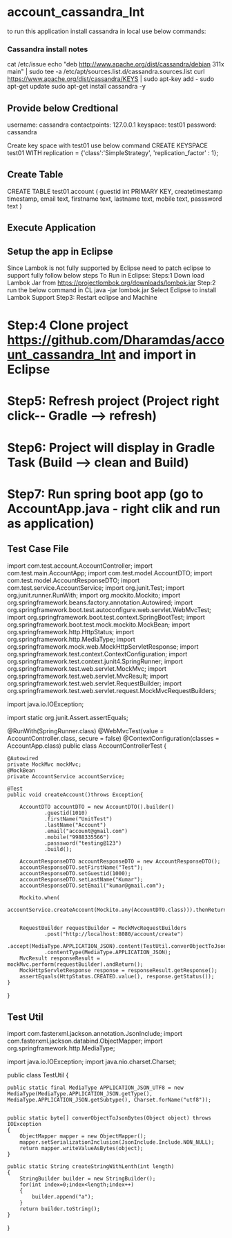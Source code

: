 # account_cassandra_Int
to run this application install cassandra in local
use below commands:
### Cassandra install notes
cat /etc/issue
 echo "deb http://www.apache.org/dist/cassandra/debian 311x main" | sudo tee -a /etc/apt/sources.list.d/cassandra.sources.list
 curl https://www.apache.org/dist/cassandra/KEYS | sudo apt-key add -
 sudo apt-get update
 sudo apt-get install cassandra  -y

## Provide below Credtional
  username: cassandra
  contactpoints: 127.0.0.1
  keyspace: test01
  password: cassandra
  
 Create key space with  test01
 use below command
 CREATE KEYSPACE test01 WITH replication = {'class':'SimpleStrategy', 'replication_factor' : 1};

## Create Table

CREATE TABLE test01.account (
    guestid int PRIMARY KEY,
    createtimestamp timestamp,
    email text,
    firstname text,
    lastname text,
    mobile text,
    passsword text
)

## Execute Application

## Setup the app in Eclipse 
   Since Lambok is not fully supported by Eclipse need to patch eclipse to support fully follow below steps
   To Run in Eclipse:
   Steps:1 Down load Lambok Jar from https://projectlombok.org/downloads/lombok.jar
   Step:2 run the below command in CL
   java -jar lombok.jar
   Select Eclipse to install Lambok Support
   Step3: Restart eclipse and Machine
# Step:4 Clone project https://github.com/Dharamdas/account_cassandra_Int and import in Eclipse
# Step5: Refresh project (Project right click-- Gradle --> refresh)
# Step6: Project will display in Gradle Task (Build --> clean and Build)
# Step7: Run spring boot app (go to AccountApp.java - right clik and run as application)

## Test Case File


import com.test.account.AccountController;
import com.test.main.AccountApp;
import com.test.model.AccountDTO;
import com.test.model.AccountResponseDTO;
import com.test.service.AccountService;
import org.junit.Test;
import org.junit.runner.RunWith;
import org.mockito.Mockito;
import org.springframework.beans.factory.annotation.Autowired;
import org.springframework.boot.test.autoconfigure.web.servlet.WebMvcTest;
import org.springframework.boot.test.context.SpringBootTest;
import org.springframework.boot.test.mock.mockito.MockBean;
import org.springframework.http.HttpStatus;
import org.springframework.http.MediaType;
import org.springframework.mock.web.MockHttpServletResponse;
import org.springframework.test.context.ContextConfiguration;
import org.springframework.test.context.junit4.SpringRunner;
import org.springframework.test.web.servlet.MockMvc;
import org.springframework.test.web.servlet.MvcResult;
import org.springframework.test.web.servlet.RequestBuilder;
import org.springframework.test.web.servlet.request.MockMvcRequestBuilders;

import java.io.IOException;

import static org.junit.Assert.assertEquals;

@RunWith(SpringRunner.class)
@WebMvcTest(value = AccountController.class, secure = false)
@ContextConfiguration(classes = AccountApp.class)
public class AccountControllerTest {


    @Autowired
    private MockMvc mockMvc;
    @MockBean
    private AccountService accountService;

    @Test
    public void createAccount()throws Exception{

        AccountDTO accountDTO = new AccountDTO().builder()
                .guestid(1010)
                .firstName("UnitTest")
                .lastName("Account")
                .email("account@gmail.com")
                .mobile("9988335566")
                .passsword("testing@123")
                .build();

        AccountResponseDTO accountResponseDTO = new AccountResponseDTO();
        accountResponseDTO.setFirstName("Test");
        accountResponseDTO.setGuestid(1000);
        accountResponseDTO.setLastName("Kumar");
        accountResponseDTO.setEmail("kumar@gmail.com");

        Mockito.when(
                accountService.createAccount(Mockito.any(AccountDTO.class))).thenReturn(accountResponseDTO);


        RequestBuilder requestBuilder = MockMvcRequestBuilders
                .post("http://localhost:8080/account/create")
                .accept(MediaType.APPLICATION_JSON).content(TestUtil.converObjectToJsonBytes(accountDTO))
                .contentType(MediaType.APPLICATION_JSON);
        MvcResult responseResult = mockMvc.perform(requestBuilder).andReturn();
        MockHttpServletResponse response = responseResult.getResponse();
        assertEquals(HttpStatus.CREATED.value(), response.getStatus());
    }

}

## Test Util
import com.fasterxml.jackson.annotation.JsonInclude;
import com.fasterxml.jackson.databind.ObjectMapper;
import org.springframework.http.MediaType;

import java.io.IOException;
import java.nio.charset.Charset;

public class TestUtil {

    public static final MediaType APPLICATION_JSON_UTF8 = new MediaType(MediaType.APPLICATION_JSON.getType(), MediaType.APPLICATION_JSON.getSubtype(), Charset.forName("utf8"));


    public static byte[] converObjectToJsonBytes(Object object) throws IOException
    {
        ObjectMapper mapper = new ObjectMapper();
        mapper.setSerializationInclusion(JsonInclude.Include.NON_NULL);
        return mapper.writeValueAsBytes(object);
    }

    public static String createStringWithLenth(int length)
    {
        StringBuilder builder = new StringBuilder();
        for(int index=0;index<length;index++)
        {
            builder.append("a");
        }
        return builder.toString();
    }

}
